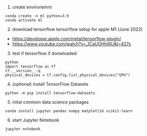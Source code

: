 1. create environemnt
```
conda create -n ml python=3.9
conda activate ml
```
2. download tensorflow
tensorflow setup for apple M1 (June 2022)
* https://developer.apple.com/metal/tensorflow-plugin/
* https://www.youtube.com/watch?v=_1CaUOHhI6U&t=427s

3. test if tensorflow if donwloaded
```
python
import tensorflow as tf
tf.__version__:q
physical_devices = tf.config.list_physical_devices("GPU")
```
4. (optional) install TensorFlow Datasets
```
python -m pip install tensorflow-datasets
```
5. inital common data science packages
```
conda install jupyter pandas numpy matplotlib scikit-learn
```
6. start Jupyter Notebook
```
jupyter notebook
```
